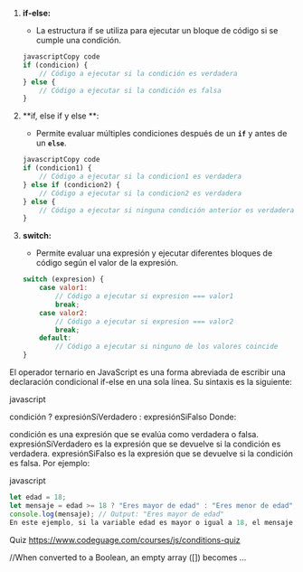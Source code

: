 1. **if-else:**
    - La estructura if se utiliza para ejecutar un bloque de código si se cumple una condición.
    ```jsx
    javascriptCopy code
    if (condicion) {
        // Código a ejecutar si la condición es verdadera
    } else {
        // Código a ejecutar si la condición es falsa
    }
    
    ```
    
2. **if, else if y else **:
    - Permite evaluar múltiples condiciones después de un **`if`** y antes de un **`else`**.
    
    ```jsx
    javascriptCopy code
    if (condicion1) {
        // Código a ejecutar si la condicion1 es verdadera
    } else if (condicion2) {
        // Código a ejecutar si la condicion2 es verdadera
    } else {
        // Código a ejecutar si ninguna condición anterior es verdadera
    }
    
    ```
    
3. **switch:**
    - Permite evaluar una expresión y ejecutar diferentes bloques de código según el valor de la expresión.
    
    ```js
    switch (expresion) {
        case valor1:
            // Código a ejecutar si expresion === valor1
            break;
        case valor2:
            // Código a ejecutar si expresion === valor2
            break;
        default:
            // Código a ejecutar si ninguno de los valores coincide
    }
    
    ```


El operador ternario en JavaScript es una forma abreviada de escribir una declaración condicional if-else en una sola línea. Su sintaxis es la siguiente:

javascript

condición ? expresiónSiVerdadero : expresiónSiFalso
Donde:

condición es una expresión que se evalúa como verdadera o falsa.
expresiónSiVerdadero es la expresión que se devuelve si la condición es verdadera.
expresiónSiFalso es la expresión que se devuelve si la condición es falsa.
Por ejemplo:

javascript
```js
let edad = 18;
let mensaje = edad >= 18 ? "Eres mayor de edad" : "Eres menor de edad";
console.log(mensaje); // Output: "Eres mayor de edad"
En este ejemplo, si la variable edad es mayor o igual a 18, el mensaje será "Eres mayor de edad", de lo contrario, será "Eres menor de edad".

```

Quiz
https://www.codeguage.com/courses/js/conditions-quiz

//When converted to a Boolean, an empty array ([]) becomes ...